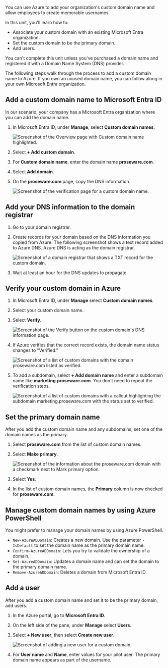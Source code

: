 You can use Azure to add your organization's custom domain name and allow employees to create memorable usernames.

In this unit, you'll learn how to:

- Associate your custom domain with an existing Microsoft Entra organization.
- Set the custom domain to be the primary domain.
- Add users.

You can't complete this unit unless you've purchased a domain name and registered it with a Domain Name System (DNS) provider.

The following steps walk through the process to add a custom domain name to Azure. If you own an unused domain name, you can follow along in your own Microsoft Entra organization.

<a name='add-a-custom-domain-name-to-azure-ad'></a>

## Add a custom domain name to Microsoft Entra ID

In our scenario, your company has a Microsoft Entra organization where you can add the domain name.

1. In Microsoft Entra ID, under **Manage**, select **Custom domain names**.

    ![Screenshot of the Overview page with Custom domain name highlighted.](../media/3-overview-page.png)

1. Select **+ Add custom domain**.

1. For **Custom domain name**, enter the domain name **proseware.com**.

1. Select **Add domain**.

1. On the **proseware.com** page, copy the DNS information.

    ![Screenshot of the verification page for a custom domain name.](../media/3-add-a-custom-domain-name.png)

## Add your DNS information to the domain registrar

1. Go to your domain registrar.

1. Create records for your domain based on the DNS information you copied from Azure. The following screenshot shows a text record added to Azure DNS. Azure DNS is acting as the domain registrar.

    ![Screenshot of a domain registrar that shows a TXT record for the custom domain.](../media/3-dns-records.png)

1. Wait at least an hour for the DNS updates to propagate.

## Verify your custom domain in Azure

1. In Microsoft Entra ID, under **Manage** select **Custom domain names**.

1. Select your custom domain name.

1. Select **Verify**.

    ![Screenshot of the Verify button on the custom domain's DNS information page.](../media/3-verify-domain.png)

1. If Azure verifies that the correct record exists, the domain name status changes to "Verified."

    ![Screenshot of a list of custom domains with the domain proseware.com listed as verified.](../media/3-verified-domain.png)

1. To add a subdomain, select **+ Add domain name** and enter a subdomain name like **marketing.proseware.com**. You don't need to repeat the verification steps.

    ![Screenshot of a list of custom domains with a callout highlighting the subdomain marketing.proseware.com with the status set to verified.](../media/3-added-subdomain.png)

## Set the primary domain name

After you add the custom domain name and any subdomains, set one of the domain names as the primary.

1. Select **proseware.com** from the list of custom domain names.

1. Select **Make primary**.

    ![Screenshot of the information about the proseware.com domain with a checkmark next to Mark primary option.](../media/3-make-primary.png)

1. Select **Yes**.

1. In the list of custom domain names, the **Primary** column is now checked for **proseware.com**.

## Manage custom domain names by using Azure PowerShell

You might prefer to manage your domain names by using Azure PowerShell.

- `New-AzureADDomain`: Creates a new domain. Use the parameter `-IsDefault` to set the domain name as the primary domain name.
- `Confirm-AzureADDomain`: Lets you try to validate the ownership of a domain.
- `Set-AzureADDomain`: Updates a domain name and can set the domain to the primary domain name.
- `Remove-AzureADDomain`: Deletes a domain from Microsoft Entra ID.

## Add a user

After you add a custom domain name and set it to be the primary domain, add users.

1. In the Azure portal, go to **Microsoft Entra ID**.

1. On the left side of the pane, under **Manage** select **Users**.

1. Select **+ New user**, then select **Create new user**.

   ![Screenshot of adding a new user for a custom domain.](../media/3-add-users.png)

1. For **User name** and **Name**, enter values for your pilot user. The primary domain name appears as part of the username.
